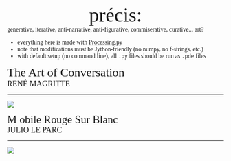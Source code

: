 <!DOCTYPE html>

<center>
<span style="font-family:frutiger; font-size:3.3em;"> précis:
</span> </center>  
    

<span style="font-family:verdana; font-size:1em;"> 
    generative, iterative, anti-narrative, anti-figurative, commiserative, curative... art? 
<span>  
    
    
- everything here is made with [Processing.py](https://py.processing.org/)
- note that modifications must be Jython-friendly (no numpy, no f-strings, etc.)
- with default setup (no command line), all `.py` files should be run as `.pde` files
<!-- - there are directions to get things running on any IDE, MUST be on version 1.8.0_202 of Java ... -->
    
    
<span style="font-family:metronova; font-size:2em;"> The Art of Conversation </span>  
<span style="font-family:metronova; font-size:1.3em">    RENÉ MAGRITTE</span>
<hr>
    
    
![](magritte/cloud_conversations.gif)

    
    
<span style="font-family:metronova; font-size:1.8em;">M obile Rouge Sur Blanc</span>  
<span style="font-family:metronova; font-size:1.3em">    JULIO LE PARC</span>
<hr>
    
   
![](squa\[red\]/squa\[red\]_dark.gif)